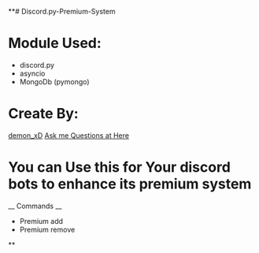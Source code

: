 **# Discord.py-Premium-System


# Module Used:
- discord.py
- asyncio
- MongoDb (pymongo)

# Create By:
[demon_xD](https://discord.com/users/1033579545254711336)
[Ask me Questions at Here](https://discord.gg/RxQP88aBPJ)

# You can Use this for Your discord bots to enhance its premium system

__ Commands __ 
- Premium add
- Premium remove

**
